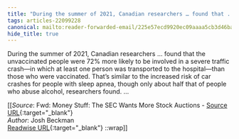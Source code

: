 ```yaml
---
title: "During the summer of 2021, Canadian researchers … found that ..."
tags: articles-22099228
canonical: mailto:reader-forwarded-email/225e57ecd9920ec09aaaa5cb3d46ba54
hide_title: true
---
```


During the summer of 2021, Canadian researchers … found that the unvaccinated people were 72% more likely to be involved in a severe traffic crash—in which at least one person was transported to the hospital—than those who were vaccinated. That’s similar to the increased risk of car crashes for people with sleep apnea, though only about half that of people who abuse alcohol, researchers found. ...


[[_Source_: Fwd: Money Stuff: The SEC Wants More Stock Auctions - [Source URL](mailto:reader-forwarded-email/225e57ecd9920ec09aaaa5cb3d46ba54){:target="_blank"}<br>
_Author_: Josh Beckman<br>
[Readwise URL](https://readwise.io/open/435791361){:target="_blank"}
::wrap]]
